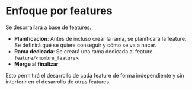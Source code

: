 # Enfoque por features

Se desorrallará a base de features.

- **Planificación**: Antes de incluso crear la rama, se planificará la feature. Se definirá qué se quiere conseguir y cómo se va a hacer.
- **Rama dedicada**: Se creará una rama dedicada al feature. `feature/<nombre_feature>`.
- **Merge al finalizar**

Esto permitirá el desarrollo de cada feature de forma independiente y sin interferir en el desarrollo de otras features.
